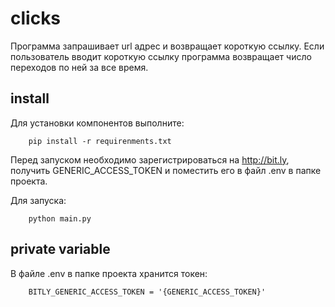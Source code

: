 # clicks

Программа запрашивает url адрес и возвращает короткую ссылку.
Если пользователь вводит короткую ссылку программа возвращает число переходов по ней за все время.

## install

Для установки компонентов выполните:

        pip install -r requirenments.txt

Перед запуском необходимо зарегистрироваться на http://bit.ly, получить GENERIC_ACCESS_TOKEN и поместить его в файл .env в папке проекта.

Для запуска:

        python main.py

## private variable

В файле .env в папке проекта хранится токен:

        BITLY_GENERIC_ACCESS_TOKEN = '{GENERIC_ACCESS_TOKEN}'

